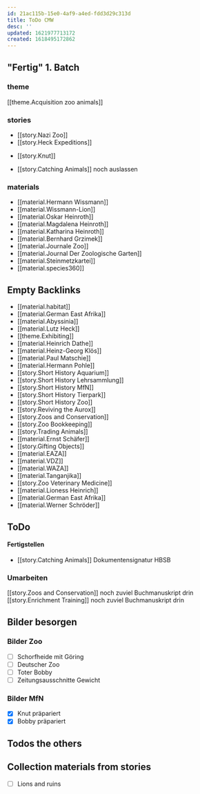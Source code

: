 ```yaml
---
id: 21ac115b-15e0-4af9-a4ed-fdd3d29c313d
title: ToDo CMW
desc: ''
updated: 1621977713172
created: 1618495172862
---
```


## "Fertig" 1. Batch

### theme

[[theme.Acquisition zoo animals]]

### stories

- [[story.Nazi Zoo]]
- [[story.Heck Expeditions]]
* [[story.Knut]]

- [[story.Catching Animals]] noch auslassen

### materials

- [[material.Hermann Wissmann]]
- [[material.Wissmann-Lion]]
- [[material.Oskar Heinroth]]
- [[material.Magdalena Heinroth]]
- [[material.Katharina Heinroth]]
- [[material.Bernhard Grzimek]]
- [[material.Journale Zoo]]
- [[material.Journal Der Zoologische Garten]]
- [[material.Steinmetzkartei]]
- [[material.species360]]

## Empty Backlinks

* [[material.habitat]]
* [[material.German East Afrika]]
* [[material.Abyssinia]]
* [[material.Lutz Heck]]
* [[theme.Exhibiting]]
* [[material.Heinrich Dathe]]
* [[material.Heinz-Georg Klös]]
* [[material.Paul Matschie]]
* [[material.Hermann Pohle]]
* [[story.Short History Aquarium]]
* [[story.Short History Lehrsammlung]]
* [[story.Short History MfN]]
* [[story.Short History Tierpark]]
* [[story.Short History Zoo]]
* [[story.Reviving the Aurox]]
* [[story.Zoos and Conservation]]
* [[story.Zoo Bookkeeping]]
* [[story.Trading Animals]]
* [[material.Ernst Schäfer]]
* [[story.Gifting Objects]]
* [[material.EAZA]]
* [[material.VDZ]]
* [[material.WAZA]]
* [[material.Tanganjika]]
* [[story.Zoo Veterinary Medicine]]
* [[material.Lioness Heinrich]]
* [[material.German East Afrika]]
* [[material.Werner Schröder]]

## ToDo

#### Fertigstellen

+ [[story.Catching Animals]] Dokumentensignatur HBSB

### Umarbeiten

[[story.Zoos and Conservation]] noch zuviel Buchmanuskript drin
[[story.Enrichment Training]] noch zuviel Buchmanuskript drin

## Bilder besorgen

### Bilder Zoo

- [ ] Schorfheide mit Göring
- [ ] Deutscher Zoo
- [ ] Toter Bobby
- [ ] Zeitungsausschnitte Gewicht

### Bilder MfN

- [x] Knut präpariert
- [x] Bobby präpariert

## Todos the others

## Collection materials from stories

- [ ] Lions and ruins

